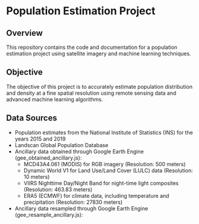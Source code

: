# Population Estimation Project

## Overview
This repository contains the code and documentation for a population estimation project using satellite imagery and machine learning techniques.

## Objective
The objective of this project is to accurately estimate population distribution and density at a fine spatial resolution using remote sensing data and advanced machine learning algorithms.

## Data Sources
- Population estimates from the National Institute of Statistics (INS) for the years 2015 and 2019
- Landscan Global Population Database
- Ancillary data obtained through Google Earth Engine (gee_obtained_ancillary.js):
  - MCD43A4.061 (MODIS) for RGB imagery (Resolution: 500 meters)
  - Dynamic World V1 for Land Use/Land Cover (LULC) data (Resolution: 10 meters)
  - VIIRS Nighttime Day/Night Band for night-time light composites (Resolution: 463.83 meters)
  - ERA5 (ECMWF) for climate data, including temperature and precipitation (Resolution: 27830 meters)
- Ancillary data resampled through Google Earth Engine (gee_resample_ancillary.js):

